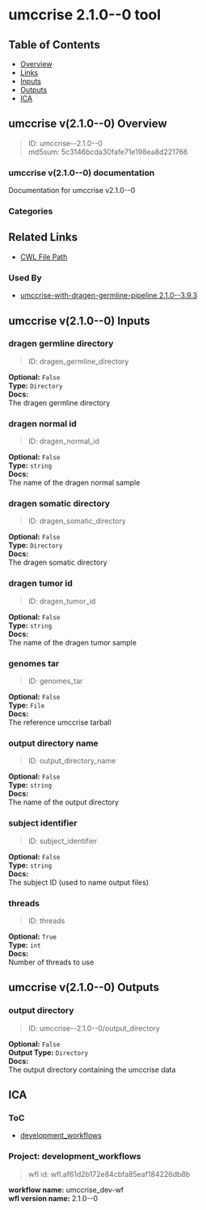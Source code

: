 
umccrise 2.1.0--0 tool
======================

## Table of Contents
  
- [Overview](#umccrise-v210--0-overview)  
- [Links](#related-links)  
- [Inputs](#umccrise-v210--0-inputs)  
- [Outputs](#umccrise-v210--0-outputs)  
- [ICA](#ica)  


## umccrise v(2.1.0--0) Overview



  
> ID: umccrise--2.1.0--0  
> md5sum: 5c3146bcda30fafe71e198ea8d221766

### umccrise v(2.1.0--0) documentation
  
Documentation for umccrise v2.1.0--0

### Categories
  


## Related Links
  
- [CWL File Path](../../../../../../tools/umccrise/2.1.0--0/umccrise__2.1.0--0.cwl)  


### Used By
  
- [umccrise-with-dragen-germline-pipeline 2.1.0--3.9.3](../../../workflows/umccrise-with-dragen-germline-pipeline/2.1.0--3.9.3/umccrise-with-dragen-germline-pipeline__2.1.0--3.9.3.md)  

  


## umccrise v(2.1.0--0) Inputs

### dragen germline directory



  
> ID: dragen_germline_directory
  
**Optional:** `False`  
**Type:** `Directory`  
**Docs:**  
The dragen germline directory


### dragen normal id



  
> ID: dragen_normal_id
  
**Optional:** `False`  
**Type:** `string`  
**Docs:**  
The name of the dragen normal sample


### dragen somatic directory



  
> ID: dragen_somatic_directory
  
**Optional:** `False`  
**Type:** `Directory`  
**Docs:**  
The dragen somatic directory


### dragen tumor id



  
> ID: dragen_tumor_id
  
**Optional:** `False`  
**Type:** `string`  
**Docs:**  
The name of the dragen tumor sample


### genomes tar



  
> ID: genomes_tar
  
**Optional:** `False`  
**Type:** `File`  
**Docs:**  
The reference umccrise tarball


### output directory name



  
> ID: output_directory_name
  
**Optional:** `False`  
**Type:** `string`  
**Docs:**  
The name of the output directory


### subject identifier



  
> ID: subject_identifier
  
**Optional:** `False`  
**Type:** `string`  
**Docs:**  
The subject ID (used to name output files)


### threads



  
> ID: threads
  
**Optional:** `True`  
**Type:** `int`  
**Docs:**  
Number of threads to use

  


## umccrise v(2.1.0--0) Outputs

### output directory



  
> ID: umccrise--2.1.0--0/output_directory  

  
**Optional:** `False`  
**Output Type:** `Directory`  
**Docs:**  
The output directory containing the umccrise data
  

  


## ICA

### ToC
  
- [development_workflows](#project-development_workflows)  


### Project: development_workflows


> wfl id: wfl.af61d2b172e84cbfa85eaf184226db8b  

  
**workflow name:** umccrise_dev-wf  
**wfl version name:** 2.1.0--0  

  

